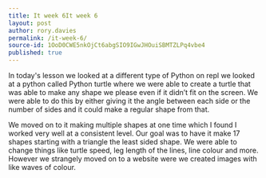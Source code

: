```yaml
---
title: It week 6It week 6
layout: post
author: rory.davies
permalink: /it-week-6/
source-id: 1OoD0CWE5nkOjCt6abgSIO9IGwJHOuiSBMTZLPq4vbe4
published: true
---
```

In today's lesson we looked at a different type of Python on repl we looked at a python called Python turtle where we were able to create a turtle that was able to make any shape we please even if it didn’t fit on the screen. We were able to do this by either giving it the angle between each side or the number of sides and it could make a regular shape from that.

We moved on to it making multiple shapes at one time which I found I worked very well at a consistent level. Our goal was to have it make 17 shapes starting with a triangle the least sided shape. We were able to change things like turtle speed, leg length of the lines, line colour and more. However we strangely moved on to a website were we created images with like waves of colour.

